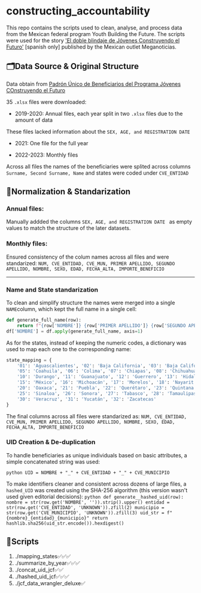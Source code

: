 # constructing_accountability
This repo contains the scripts used to clean, analyse, and process data from the Mexican federal program Youth Building the Future. The scripts were used for the story ['El doble blindaje de Jóvenes Construyendo el Futuro'](https://www.meganoticias.mx/cdmx/noticia/el-doble-blindaje-de-jovenes-construyendo-el-futuro/589146) [spanish only] published by the Mexican outlet Meganoticias. 

## 🗂️Data Source & Original Structure
Data obtain from [Padrón Único de Beneficiarios del Programa Jóvenes COnstruyendo el Futuro](https://pub.bienestar.gob.mx/v2/pub/programasIntegrales/9/5928)

35 ```.xlsx``` files were downloaded:
- 2019-2020:  Annual files, each year split in two ```.xlsx``` files due to the amount of data

These files lacked information about the ```SEX, AGE, and REGISTRATION DATE ```

- 2021:       One file for the full year

- 2022-2023:  Monthly files 

Across all files the names of the beneficiaries were splited across columns ```Surname, Second Surname, Name``` and states were coded under ```CVE_ENTIDAD```

## 🧼Normalization & Standarization

### Annual files:
Manually addded the columns ```SEX, AGE, and REGISTRATION DATE ``` as empty values to match the structure of the later datasets.

### Monthly files:
Ensured consistency of the colum names across all files and were standarized:
```NUM, CVE_ENTIDAD, CVE_MUN, PRIMER APELLIDO, SEGUNDO APELLIDO, NOMBRE, SEXO, EDAD, FECHA_ALTA, IMPORTE_BENEFICIO```

---
### Name and State standarization

To clean and simplify structure the names were merged into a single ```NAME```column, which kept the full name in a single cell:
```python
def generate_full_name(row):
    return f"{row['NOMBRE']} {row['PRIMER APELLIDO']} {row['SEGUNDO APELLIDO']}"
df['NOMBRE'] = df.apply(generate_full_name, axis=1)

```
As for the states, instead of keeping the numeric codes, a dictionary was used to map each one to the corresponding name:

```python
state_mapping = {
    '01': 'Aguascalientes', '02': 'Baja California', '03': 'Baja California Sur', '04': 'Campeche',
    '05': 'Coahuila', '06': 'Colima', '07': 'Chiapas', '08': 'Chihuahua', '09': 'Ciudad de México',
    '10': 'Durango', '11': 'Guanajuato', '12': 'Guerrero', '13': 'Hidalgo', '14': 'Jalisco',
    '15': 'México', '16': 'Michoacán', '17': 'Morelos', '18': 'Nayarit', '19': 'Nuevo León',
    '20': 'Oaxaca', '21': 'Puebla', '22': 'Querétaro', '23': 'Quintana Roo', '24': 'San Luis Potosí',
    '25': 'Sinaloa', '26': 'Sonora', '27': 'Tabasco', '28': 'Tamaulipas', '29': 'Tlaxcala',
    '30': 'Veracruz', '31': 'Yucatán', '32': 'Zacatecas'
}
```

The final columns across all files were standarized as:
```NUM, CVE_ENTIDAD, CVE_MUN, PRIMER APELLIDO, SEGUNDO APELLIDO, NOMBRE, SEXO, EDAD, FECHA_ALTA, IMPORTE_BENEFICIO```

### UID Creation & De-duplication

To handle beneficiaries as unique individuals based on basic attributes, a simple concatenated string was used:

``python
UID = NOMBRE + "_" + CVE_ENTIDAD + "_" + CVE_MUNICIPIO
``

To make identifiers cleaner and consistent across dozens of large files, a ``hashed_UID`` was created using the SHA-256 algorithm (this version wasn't used given editorial decisions):
``python
def generate__hashed_uid(row):
    nombre = str(row.get('NOMBRE', '')).strip().upper()
    entidad = str(row.get('CVE_ENTIDAD', 'UNKNOWN')).zfill(2)
    municipio = str(row.get('CVE_MUNICIPIO', 'UNKNOWN')).zfill(3)
    uid_str = f"{nombre}_{entidad}_{municipio}"
    return hashlib.sha256(uid_str.encode()).hexdigest()
``

## 📜Scripts
1. ./mapping_states✅✅✅
2. ./summarize_by_year✅✅✅
3. ./concat_uid_jcf✅✅
4. ./hashed_uid_jcf✅✅✅
5. ./jcf_data_wrangler_deluxe✅

